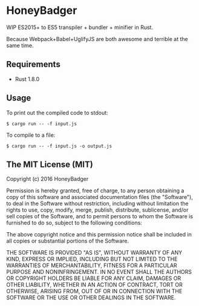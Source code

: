 # HoneyBadger

WIP ES2015+ to ES5 transpiler + bundler + minifier in Rust.

Because Webpack+Babel+UglifyJS are both awesome and terrible at the same time.

## Requirements

- Rust 1.8.0

## Usage

To print out the compiled code to stdout:
```
$ cargo run -- -f input.js
```

To compile to a file:
```
$ cargo run -- -f input.js -o output.js
```


## The MIT License (MIT)

Copyright (c) 2016 HoneyBadger

Permission is hereby granted, free of charge, to any person obtaining a copy
of this software and associated documentation files (the "Software"), to deal
in the Software without restriction, including without limitation the rights
to use, copy, modify, merge, publish, distribute, sublicense, and/or sell
copies of the Software, and to permit persons to whom the Software is
furnished to do so, subject to the following conditions:

The above copyright notice and this permission notice shall be included in all
copies or substantial portions of the Software.

THE SOFTWARE IS PROVIDED "AS IS", WITHOUT WARRANTY OF ANY KIND, EXPRESS OR
IMPLIED, INCLUDING BUT NOT LIMITED TO THE WARRANTIES OF MERCHANTABILITY,
FITNESS FOR A PARTICULAR PURPOSE AND NONINFRINGEMENT. IN NO EVENT SHALL THE
AUTHORS OR COPYRIGHT HOLDERS BE LIABLE FOR ANY CLAIM, DAMAGES OR OTHER
LIABILITY, WHETHER IN AN ACTION OF CONTRACT, TORT OR OTHERWISE, ARISING FROM,
OUT OF OR IN CONNECTION WITH THE SOFTWARE OR THE USE OR OTHER DEALINGS IN THE
SOFTWARE.
